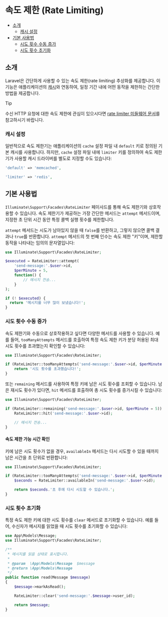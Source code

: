 # 속도 제한 (Rate Limiting)

- [소개](#introduction)
    - [캐시 설정](#cache-configuration)
- [기본 사용법](#basic-usage)
    - [시도 횟수 수동 증가](#manually-incrementing-attempts)
    - [시도 횟수 초기화](#clearing-attempts)

<a name="introduction"></a>
## 소개

Laravel은 간단하게 사용할 수 있는 속도 제한(rate limiting) 추상화를 제공합니다. 이 기능은 애플리케이션의 [캐시](cache)와 연동하여, 일정 기간 내에 어떤 동작을 제한하는 간단한 방법을 제공합니다.

> [!TIP]
> 수신 HTTP 요청에 대한 속도 제한에 관심이 있으시다면 [rate limiter 미들웨어 문서](routing#rate-limiting)를 참고하시기 바랍니다.

<a name="cache-configuration"></a>
### 캐시 설정

일반적으로 속도 제한기는 애플리케이션의 `cache` 설정 파일 내 `default` 키로 정의된 기본 캐시를 사용합니다. 하지만, `cache` 설정 파일 내에 `limiter` 키를 정의하여 속도 제한기가 사용할 캐시 드라이버를 별도로 지정할 수도 있습니다:

```php
'default' => 'memcached',

'limiter' => 'redis',
```

<a name="basic-usage"></a>
## 기본 사용법

`Illuminate\Support\Facades\RateLimiter` 페이사드를 통해 속도 제한기와 상호작용할 수 있습니다. 속도 제한기가 제공하는 가장 간단한 메서드는 `attempt` 메서드이며, 지정한 초 단위 시간 동안 특정 콜백 실행 횟수를 제한합니다.

`attempt` 메서드는 시도가 남아있지 않을 때 `false`를 반환하고, 그렇지 않으면 콜백 결과나 `true`를 반환합니다. `attempt` 메서드의 첫 번째 인수는 속도 제한 "키"이며, 제한할 동작을 나타내는 임의의 문자열입니다:

```php
use Illuminate\Support\Facades\RateLimiter;

$executed = RateLimiter::attempt(
    'send-message:'.$user->id,
    $perMinute = 5,
    function() {
        // 메시지 전송...
    }
);

if (! $executed) {
  return '메시지를 너무 많이 보냈습니다!';
}
```

<a name="manually-incrementing-attempts"></a>
### 시도 횟수 수동 증가

속도 제한기와 수동으로 상호작용하고 싶다면 다양한 메서드를 사용할 수 있습니다. 예를 들어, `tooManyAttempts` 메서드를 호출하여 특정 속도 제한 키가 분당 허용된 최대 시도 횟수를 초과했는지 확인할 수 있습니다:

```php
use Illuminate\Support\Facades\RateLimiter;

if (RateLimiter::tooManyAttempts('send-message:'.$user->id, $perMinute = 5)) {
    return '시도 횟수를 초과했습니다!';
}
```

또는 `remaining` 메서드를 사용하여 특정 키에 남은 시도 횟수를 조회할 수 있습니다. 남은 재시도 횟수가 있다면, `hit` 메서드를 호출하여 총 시도 횟수를 증가시킬 수 있습니다:

```php
use Illuminate\Support\Facades\RateLimiter;

if (RateLimiter::remaining('send-message:'.$user->id, $perMinute = 5)) {
    RateLimiter::hit('send-message:'.$user->id);

    // 메시지 전송...
}
```

<a name="determining-limiter-availability"></a>
#### 속도 제한 가능 시간 확인

키에 남은 시도 횟수가 없을 경우, `availableIn` 메서드는 다시 시도할 수 있을 때까지 남은 시간을 초 단위로 반환합니다:

```php
use Illuminate\Support\Facades\RateLimiter;

if (RateLimiter::tooManyAttempts('send-message:'.$user->id, $perMinute = 5)) {
    $seconds = RateLimiter::availableIn('send-message:'.$user->id);

    return $seconds.'초 후에 다시 시도할 수 있습니다.';
}
```

<a name="clearing-attempts"></a>
### 시도 횟수 초기화

특정 속도 제한 키에 대한 시도 횟수를 `clear` 메서드로 초기화할 수 있습니다. 예를 들어, 수신자가 메시지를 읽었을 때 시도 횟수를 초기화할 수 있습니다:

```php
use App\Models\Message;
use Illuminate\Support\Facades\RateLimiter;

/**
 * 메시지를 읽음 상태로 표시합니다.
 *
 * @param  \App\Models\Message  $message
 * @return \App\Models\Message
 */
public function read(Message $message)
{
    $message->markAsRead();

    RateLimiter::clear('send-message:'.$message->user_id);

    return $message;
}
```